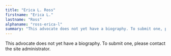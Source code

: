 ```yaml
---
title: "Erica L. Ross"
firstname: "Erica L."
lastname: "Ross"
alphaname: "ross-erica-l"
summary: "This advocate does not yet have a biography. To submit one, please contact the site administrator."
---
```

This advocate does not yet have a biography. To submit one, please contact the site administrator.


